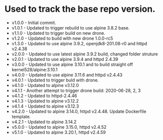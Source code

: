 # Used to track the base repo version.
* v1.0.0 - Initial commit.
* v1.0.1 - Updated to trigger rebuild to use alpine 3.8.2 base.
* v1.1.0 - Updated to trigger build on new drone.
* v1.2.0 - Updated to build with new drone 1.0.0-rc5
* v1.3.0 - Updated to use alpine 3.9.2, openjdk8-201.08-r0 and httpd v2.4.38
* v2.0.0 - Updated to use latest alpine 3.9.2 build, changed folder struture
* v2.0.1 - Updated to use alpine 3.9.4 and httpd 2.4.39
* v3.0.0 - Updated to use alpine 3.10.1 and to build straight off kernel528/alpine:3.10.1
* v4.0.0 - Updated to use alpine 3.11.6 and httpd v2.4.43
* v4.0.1 - Updated to trigger buld with drone.
* v4.1.0 - Updated to alpine v3.12.0
* v4.1.1 - Another attempt to trigger drone build: 2020-06-28, 2, 3
* v4.1.2 - Updated to httpd-2.4.46
* v4.1.3 - Updated to alpine v3.12.2
* v4.1.4 - Updated to alpine v3.12.3
* v4.2.0 - Updated to alpine 3.14.0, httpd v2.4.48.  Update Dockerfile template.
* v4.2.1 - Updated to alpine 3.14.2
* v5.0.0 - Updated to alpine 3.15.0, httpd v2.4.52
* v5.1.0 - Updated to alpine 3.20.1, httpd v2.4.59

